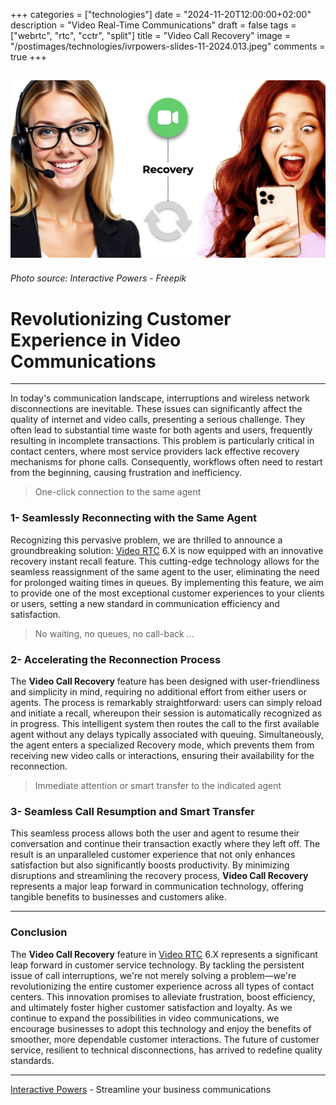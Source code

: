 +++
categories = ["technologies"]
date = "2024-11-20T12:00:00+02:00"
description = "Video Real-Time Communications"
draft = false
tags = ["webrtc", "rtc", "cctr", "split"]
title = "Video Call Recovery"
image = "/postimages/technologies/ivrpowers-slides-11-2024.013.jpeg"
comments = true
+++

![SPLIT WhatsApp](/postimages/technologies/ivrpowers-slides-11-2024.013.jpeg)
-------
###### Photo source: Interactive Powers - Freepik

# Revolutionizing Customer Experience in Video Communications
---

In today's communication landscape, interruptions and wireless network disconnections are inevitable. These issues can significantly affect the quality of internet and video calls, presenting a serious challenge. They often lead to substantial time waste for both agents and users, frequently resulting in incomplete transactions. This problem is particularly critical in contact centers, where most service providers lack effective recovery mechanisms for phone calls. Consequently, workflows often need to restart from the beginning, causing frustration and inefficiency.

> One-click connection to the same agent

### 1- Seamlessly Reconnecting with the Same Agent

Recognizing this pervasive problem, we are thrilled to announce a groundbreaking solution: [Video RTC](https://interactivepowers.com/en/platforms/videortc) 6.X is now equipped with an innovative recovery instant recall feature. This cutting-edge technology allows for the seamless reassignment of the same agent to the user, eliminating the need for prolonged waiting times in queues. By implementing this feature, we aim to provide one of the most exceptional customer experiences to your clients or users, setting a new standard in communication efficiency and satisfaction.

> No waiting, no queues, no call-back ...

### 2- Accelerating the Reconnection Process

The **Video Call Recovery** feature has been designed with user-friendliness and simplicity in mind, requiring no additional effort from either users or agents. The process is remarkably straightforward: users can simply reload and initiate a recall, whereupon their session is automatically recognized as in progress. This intelligent system then routes the call to the first available agent without any delays typically associated with queuing. Simultaneously, the agent enters a specialized Recovery mode, which prevents them from receiving new video calls or interactions, ensuring their availability for the reconnection.

> Immediate attention or smart transfer to the indicated agent

### 3- Seamless Call Resumption and Smart Transfer

This seamless process allows both the user and agent to resume their conversation and continue their transaction exactly where they left off. The result is an unparalleled customer experience that not only enhances satisfaction but also significantly boosts productivity. By minimizing disruptions and streamlining the recovery process, **Video Call Recovery** represents a major leap forward in communication technology, offering tangible benefits to businesses and customers alike.

---

### Conclusion

The **Video Call Recovery** feature in [Video RTC](https://interactivepowers.com/en/platforms/videortc) 6.X represents a significant leap forward in customer service technology. By tackling the persistent issue of call interruptions, we're not merely solving a problem—we're revolutionizing the entire customer experience across all types of contact centers. This innovation promises to alleviate frustration, boost efficiency, and ultimately foster higher customer satisfaction and loyalty. As we continue to expand the possibilities in video communications, we encourage businesses to adopt this technology and enjoy the benefits of smoother, more dependable customer interactions. The future of customer service, resilient to technical disconnections, has arrived to redefine quality standards.

---
[Interactive Powers](http://www.ivrpowers.com/) - Streamline your business communications
